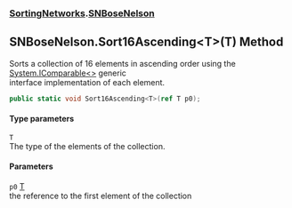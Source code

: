 ### [SortingNetworks](./SortingNetworks.md 'SortingNetworks').[SNBoseNelson](./SortingNetworks-SNBoseNelson.md 'SortingNetworks.SNBoseNelson')
## SNBoseNelson.Sort16Ascending&lt;T&gt;(T) Method
Sorts a collection of 16 elements in ascending order using the [System.IComparable&lt;&gt;](https://docs.microsoft.com/en-us/dotnet/api/System.IComparable-1 'System.IComparable`1') generic  
interface implementation of each element.  
```csharp
public static void Sort16Ascending<T>(ref T p0);
```
#### Type parameters
<a name='SortingNetworks-SNBoseNelson-Sort16Ascending-T-(T)-T'></a>
`T`  
The type of the elements of the collection.  
  
#### Parameters
<a name='SortingNetworks-SNBoseNelson-Sort16Ascending-T-(T)-p0'></a>
`p0` [T](#SortingNetworks-SNBoseNelson-Sort16Ascending-T-(T)-T 'SortingNetworks.SNBoseNelson.Sort16Ascending&lt;T&gt;(T).T')  
the reference to the first element of the collection  
  
